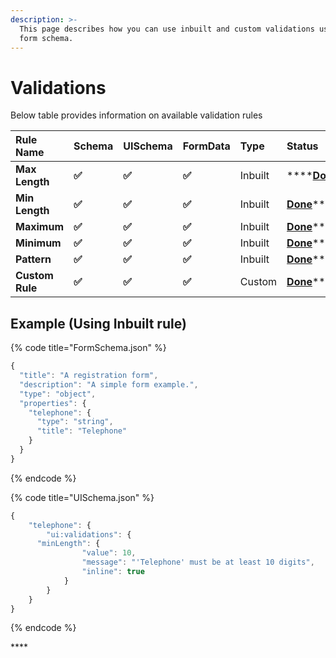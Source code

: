 ```yaml
---
description: >-
  This page describes how you can use inbuilt and custom validations using json
  form schema.
---
```


# Validations

Below table provides information on available validation rules

| Rule Name | Schema | UISchema | FormData | Type | **Status** |
| :--- | :--- | :--- | :--- | :--- | :--- |
| **Max Length** |     **✅**  |     **✅**  |     **✅**   | Inbuilt |  ****[**Done**](../docs/material-ui-date-time-picker.md)\*\*\*\* |
| **Min Length** |     **✅**   |     **✅**  |     **✅**   | Inbuilt |  [**Done**](../docs/select-box/react-select.md)\*\*\*\* |
| **Maximum** |     **✅**  |     **✅**   |     **✅**   | Inbuilt |  [**Done**](../docs/select-box/react-select.md)\*\*\*\* |
| **Minimum** |     **✅**  |     **✅**   |     **✅**   | Inbuilt |  [**Done**](../docs/select-box/creatable-select.md)\*\*\*\* |
| **Pattern** |     **✅**  |     **✅**   |     **✅**   | Inbuilt |  [**Done**](../docs/custom-components/rating-component-example.md)\*\*\*\* |
| **Custom Rule** |     **✅**  |     **✅**   |     **✅**   | Custom |  [**Done**](../docs/custom-components/rating-component-example.md)\*\*\*\* |

## **Example \(Using Inbuilt rule\)**

{% code title="FormSchema.json" %}
```javascript
{
  "title": "A registration form",
  "description": "A simple form example.",
  "type": "object",
  "properties": {
    "telephone": {
      "type": "string",
      "title": "Telephone"
    }
  }
}

```
{% endcode %}

{% code title="UISchema.json" %}
```javascript
{
	"telephone": {
		"ui:validations": {
      "minLength": {
				"value": 10,
				"message": "'Telephone' must be at least 10 digits",
				"inline": true
			}
		}
	}
}

```
{% endcode %}

\*\*\*\*

